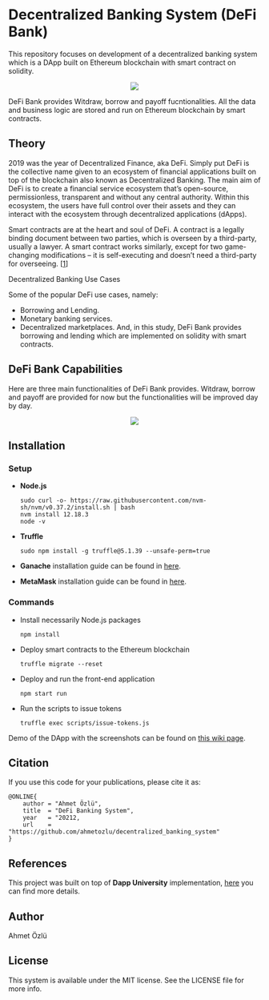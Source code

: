 # Decentralized Banking System (DeFi Bank)
This repository focuses on development of a decentralized banking system which is a DApp built on Ethereum blockchain with smart contract on solidity.

<p align="center">
  <img src="https://user-images.githubusercontent.com/22610163/202927689-6c3fe287-09aa-44d3-ae40-82f1e53f7765.png">
</p>

DeFi Bank provides Witdraw, borrow and payoff fucntionalities. All the data and business logic are stored and run on Ethereum blockchain by smart contracts.

## Theory
2019 was the year of Decentralized Finance, aka DeFi. Simply put DeFi is the collective name given to an ecosystem of financial applications built on top of the blockchain  also known as Decentralized Banking. The main aim of DeFi is to create a financial service ecosystem that’s open-source, permissionless, transparent and without any central authority. Within this ecosystem, the users have full control over their assets and they can interact with the ecosystem through decentralized applications (dApps).

Smart contracts are at the heart and soul of DeFi. A contract is a legally binding document between two parties, which is overseen by a third-party, usually a lawyer. A smart contract works similarly, except for two game-changing modifications – it is self-executing and doesn’t need a third-party for overseeing. [[1](https://blockgeeks.com/guides/decentralized-banking/)]

Decentralized Banking Use Cases

Some of the popular DeFi use cases, namely:
- Borrowing and Lending.
- Monetary banking services.
- Decentralized marketplaces.
And, in this study, DeFi Bank provides borrowing and lending which are implemented on solidity with smart contracts.

## DeFi Bank Capabilities
Here are three main functionalities of DeFi Bank provides. Witdraw, borrow and payoff are provided for now but the functionalities will be improved day by day.

<p align="center">
  <img src="https://user-images.githubusercontent.com/22610163/202927223-abe54161-75a8-4b26-b80d-9a8d37c188d6.jpg">
</p>

## Installation

### Setup

- **Node.js**

      sudo curl -o- https://raw.githubusercontent.com/nvm-sh/nvm/v0.37.2/install.sh | bash
      nvm install 12.18.3
      node -v

- **Truffle**

      sudo npm install -g truffle@5.1.39 --unsafe-perm=true

- **Ganache** installation guide can be found in [here](https://www.trufflesuite.com/ganache).

- **MetaMask** installation guide can be found in [here](https://metamask.io/).

### Commands

- Install necessarily Node.js packages

      npm install

- Deploy smart contracts to the Ethereum blockchain

      truffle migrate --reset
      
- Deploy and run the front-end application

      npm start run
      
- Run the scripts to issue tokens

      truffle exec scripts/issue-tokens.js

Demo of the DApp with the screenshots can be found on [this wiki page](https://github.com/ahmetozlu/defi_yield_farming/wiki/Demo-of-the-DApp).

## Citation
If you use this code for your publications, please cite it as:

    @ONLINE{
        author = "Ahmet Özlü",
        title  = "DeFi Banking System",
        year   = "20212,
        url    = "https://github.com/ahmetozlu/decentralized_banking_system"
    }

## References
This project was built on top of **Dapp University** implementation, [here](https://github.com/dappuniversity/dbank) you can find more details.

## Author
Ahmet Özlü

## License
This system is available under the MIT license. See the LICENSE file for more info.
